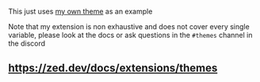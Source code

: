 This just uses [my own theme](https://github.com/not-a-cowfr/Darcula-Dark) as an example

Note that my extension is non exhaustive and does not cover every single variable, please look at the docs or ask questions in the `#themes` channel in the discord

## https://zed.dev/docs/extensions/themes
